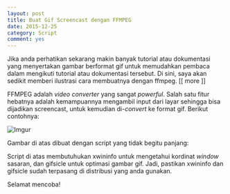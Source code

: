 ```yaml
---
layout: post
title: Buat Gif Screencast dengan FFMPEG
date: 2015-12-25
category: Script
comment: yes
---
```


Jika anda perhatikan sekarang makin banyak tutorial atau dokumentasi yang menyertakan gambar berformat gif untuk memudahkan pembaca dalam mengikuti tutorial atau dokumentasi tersebut. Di sini, saya akan sedikit memberi ilustrasi cara membuatnya dengan ffmpeg. [[ more ]]

FFMPEG adalah *video converter* yang sangat *powerful*. Salah satu fitur hebatnya adalah kemampuannya mengambil input dari layar sehingga bisa dijadikan screencast, untuk kemudian di-*convert* ke format gif. Berikut contohnya:

![Imgur](http://i.imgur.com/XBqr32Z.gifv "Halo!")

Gambar di atas dibuat dengan script yang tidak begitu panjang:
<script src="https://gist.github.com/atmorojo/be360ecd77685bf10624.js"></script>

Script di atas membutuhukan xwininfo untuk mengetahui kordinat *window* sasaran, dan gifsicle untuk optimasi gambar gif. Jadi, pastikan xwininfo dan gifsicle sudah terpasang di distribusi yang anda gunakan.

Selamat mencoba!
